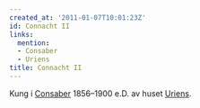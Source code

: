 ```yaml
---
created_at: '2011-01-07T10:01:23Z'
id: Connacht II
links:
  mention:
  - Consaber
  - Uriens
title: Connacht II
---
```


Kung i [Consaber] 1856–1900 e.D. av huset [Uriens].

  [Consaber]: Consaber
  [Uriens]: Uriens
